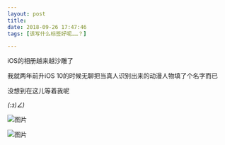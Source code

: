 ```yaml
---
layout: post
title: 
date: 2018-09-26 17:47:46
tags: [该写什么标签好呢……？]

---
```

iOS的相册越来越沙雕了

我就两年前升iOS 10的时候无聊把当真人识别出来的动漫人物填了个名字而已

没想到在这儿等着我呢

_(:з)∠)_


![图片](./images/_LofteremhSNkVpRmJBejlHcEg0MW4rZjViTWlFbFBUSXRvRFd0UjVzdGJLYUlEaGJ5KzEvNzl2Qjl3PT0.jpg)

![图片](./images/_LofteremhSNkVpRmJBejlHcEg0MW4rZjViR0pCTzJWWFFtT1o5MVFmUDU3cWNzc2xPSUM4VXdDYlZ3PT0.jpg)
